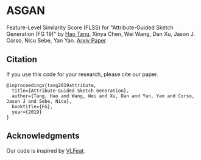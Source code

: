 # ASGAN
Feature-Level Similarity Score (FLSS) for "Attribute-Guided Sketch Generation (FG 19)" by [Hao Tang](http://disi.unitn.it/~hao.tang/), Xinya Chen, Wei Wang, Dan Xu, Jason J. Corso, Nicu Sebe, Yan Yan. [Arxiv Paper](https://arxiv.org/abs/1901.09774)

## Citation
If you use this code for your research, please cite our paper.

```
@inproceedings{tang2019attribute,
  title={Attribute-Guided Sketch Generation},
  author={Tang, Hao and Wang, Wei and Xu, Dan and Yan, Yan and Corso, Jason J and Sebe, Nicu},
  booktitle={FG},
  year={2019}
}

```

## Acknowledgments
Our code is inspired by [VLFeat](http://www.vlfeat.org/).

